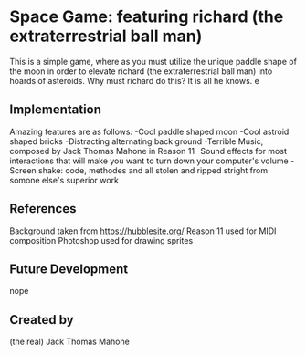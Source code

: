 # Space Game: featuring richard (the extraterrestrial ball man)
This is a simple game, where as you must utilize the unique paddle shape of the moon in order to elevate richard (the extraterrestrial ball man) into hoards of asteroids. Why must richard do this? It is all he knows.
e
## Implementation
Amazing features are as follows:
-Cool paddle shaped moon
-Cool astroid shaped bricks
-Distracting alternating back ground
-Terrible Music, composed by Jack Thomas Mahone in Reason 11
-Sound effects for most interactions that will make you want to turn down your computer's volume
-Screen shake: code, methodes and all stolen and ripped stright from somone else's superior work

## References
Background taken from https://hubblesite.org/
Reason 11 used for MIDI composition
Photoshop used for drawing sprites
## Future Development
nope

## Created by
(the real) Jack Thomas Mahone

